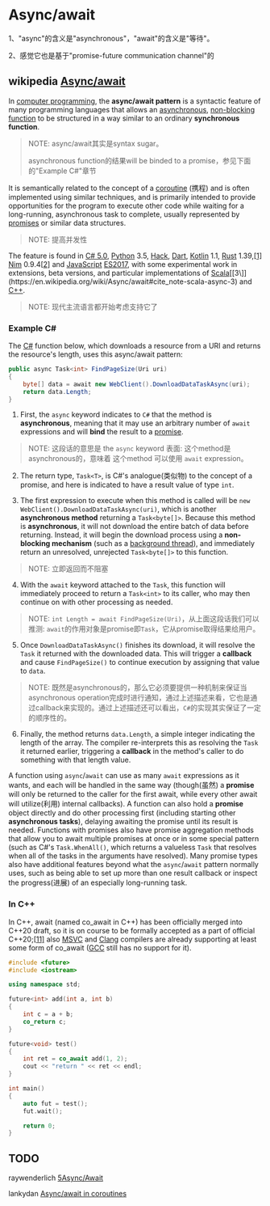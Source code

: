 # Async/await

1、"async"的含义是"asynchronous"，"await"的含义是"等待"。

2、感觉它也是基于"promise-future communication channel"的

## wikipedia [Async/await](https://en.wikipedia.org/wiki/Async/await)

In [computer programming](https://en.wikipedia.org/wiki/Computer_programming), the **async/await pattern** is a syntactic feature of many programming languages that allows an [asynchronous](https://en.wikipedia.org/wiki/Asynchrony_(computer_programming)), [non-blocking](https://en.wikipedia.org/wiki/Non-blocking_I/O) [function](https://en.wikipedia.org/wiki/Subroutine) to be structured in a way similar to an ordinary **synchronous function**. 

> NOTE: async/await其实是syntax sugar。
>
> asynchronous function的结果will be binded to a promise，参见下面的"Example C#"章节

It is semantically related to the concept of a [coroutine](https://en.wikipedia.org/wiki/Coroutine) (携程) and is often implemented using similar techniques, and is primarily intended to provide opportunities for the program to execute other code while waiting for a long-running, asynchronous task to complete, usually represented by [promises](https://en.wikipedia.org/wiki/Futures_and_promises) or similar data structures. 

> NOTE: 提高并发性

The feature is found in [C# 5.0](https://en.wikipedia.org/wiki/C_Sharp_5.0), [Python](https://en.wikipedia.org/wiki/Python_(programming_language)) 3.5, [Hack](https://en.wikipedia.org/wiki/Hack_(programming_language)), [Dart](https://en.wikipedia.org/wiki/Dart_(programming_language)), [Kotlin](https://en.wikipedia.org/wiki/Kotlin_(programming_language)) 1.1, [Rust](https://en.wikipedia.org/wiki/Rust_(programming_language)) 1.39,[[1\]](https://en.wikipedia.org/wiki/Async/await#cite_note-1) [Nim](https://en.wikipedia.org/wiki/Nim_(programming_language)) 0.9.4[[2\]](https://en.wikipedia.org/wiki/Async/await#cite_note-2) and [JavaScript](https://en.wikipedia.org/wiki/JavaScript) [ES2017](https://en.wikipedia.org/wiki/ES2017), with some experimental work in extensions, beta versions, and particular implementations of [Scala](https://en.wikipedia.org/wiki/Scala_(programming_language))[[3\]](https://en.wikipedia.org/wiki/Async/await#cite_note-scala-async-3) and [C++](https://en.wikipedia.org/wiki/C%2B%2B).

> NOTE: 现代主流语言都开始考虑支持它了

### Example C#

The [C#](https://en.wikipedia.org/wiki/C_Sharp_5.0) function below, which downloads a resource from a URI and returns the resource's length, uses this async/await pattern:

```C#
public async Task<int> FindPageSize(Uri uri) 
{
    byte[] data = await new WebClient().DownloadDataTaskAsync(uri);
    return data.Length;
}
```

1) First, the `async` keyword indicates to `C#` that the method is **asynchronous**, meaning that it may use an arbitrary number of `await` expressions and will **bind** the result to a [promise](https://en.wikipedia.org/wiki/Futures_and_promises).

> NOTE: 这段话的意思是 the `async` keyword 表面: 这个method是asynchronous的，意味着 这个method 可以使用 `await` expression。

2) The return type, `Task<T>`, is C#'s analogue(类似物) to the concept of a promise, and here is indicated to have a result value of type `int`.



3) The first expression to execute when this method is called will be `new WebClient().DownloadDataTaskAsync(uri)`, which is another **asynchronous method** returning a `Task<byte[]>`. Because this method is **asynchronous**, it will not download the entire batch of data before returning. Instead, it will begin the download process using a **non-blocking mechanism** (such as a [background thread](https://en.wikipedia.org/wiki/Thread_(computer_programming))), and immediately return an unresolved, unrejected `Task<byte[]>` to this function.

> NOTE: 立即返回而不阻塞



4) With the `await` keyword attached to the `Task`, this function will immediately proceed to return a `Task<int>` to its caller, who may then continue on with other processing as needed.

> NOTE: `int Length = await FindPageSize(Uri)`，从上面这段话我们可以推测: `await`的作用对象是promise即`Task`，它从promise取得结果给用户。



5) Once `DownloadDataTaskAsync()` finishes its download, it will resolve the `Task` it returned with the downloaded data. This will trigger a **callback** and cause `FindPageSize()` to continue execution by assigning that value to `data`.

> NOTE: 既然是asynchronous的，那么它必须要提供一种机制来保证当asynchronous operation完成时进行通知，通过上述描述来看，它也是通过callback来实现的。通过上述描述还可以看出，`C#`的实现其实保证了一定的顺序性的。



6) Finally, the method returns `data.Length`, a simple integer indicating the length of the array. The compiler re-interprets this as resolving the `Task` it returned earlier, triggering a **callback** in the method's caller to do something with that length value.



A function using `async`/`await` can use as many `await` expressions as it wants, and each will be handled in the same way (though(虽然) a **promise** will only be returned to the caller for the first await, while every other await will utilize(利用) internal callbacks). A function can also hold a **promise** object directly and do other processing first (including starting other **asynchronous tasks**), delaying awaiting the promise until its result is needed. Functions with promises also have promise aggregation methods that allow you to await multiple promises at once or in some special pattern (such as C#'s `Task.WhenAll()`, which returns a valueless `Task` that resolves when all of the tasks in the arguments have resolved). Many promise types also have additional features beyond what the `async`/`await` pattern normally uses, such as being able to set up more than one result callback or inspect the progress(进展) of an especially long-running task.



### In C++

In C++, await (named co_await in C++) has been officially merged into C++20 draft, so it is on course to be formally accepted as a part of official C++20;[[11\]](https://en.wikipedia.org/wiki/Async/await#cite_note-11) also [MSVC](https://en.wikipedia.org/wiki/MSVC) and [Clang](https://en.wikipedia.org/wiki/Clang) compilers are already supporting at least some form of co_await ([GCC](https://en.wikipedia.org/wiki/GNU_Compiler_Collection) still has no support for it).

```C++
#include <future>
#include <iostream>

using namespace std;

future<int> add(int a, int b)
{
    int c = a + b;
    co_return c;
}

future<void> test()
{
    int ret = co_await add(1, 2);
    cout << "return " << ret << endl;
}

int main()
{
    auto fut = test();
    fut.wait();

    return 0;
}
```



## TODO

raywenderlich [5Async/Await](https://www.raywenderlich.com/books/kotlin-coroutines-by-tutorials/v2.0/chapters/5-async-await#toc-chapter-009-anchor-001)

lankydan [Async/await in coroutines](https://lankydan.dev/async-await-in-coroutines)